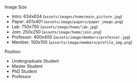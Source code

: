 Image Size

- Intro: 634x634 (`assets/images/home/main_picture.jpg`)
- Paper: 401x401 (`assets/image/papers/paper_image.png`)
- Lab: 750x750 (`assets/image/home/lab.jpg`)
- Join: 250x250 (`assets/image/home/join.png`)
- Professor: 400x400 (`assets/image/members/professor.jpg`)
- Member: 100x100 (`asserts/image/members/profile_img.png`)


Position

- Undergraduate Student
- Master Student
- PhD Student
- Professor
